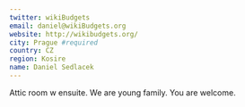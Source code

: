 ```yaml
---
twitter: wikiBudgets
email: daniel@wikiBudgets.org
website: http://wikibudgets.org/
city: Prague #required
country: CZ
region: Kosire
name: Daniel Sedlacek
---
```

Attic room w ensuite. We are young family. You are welcome.
